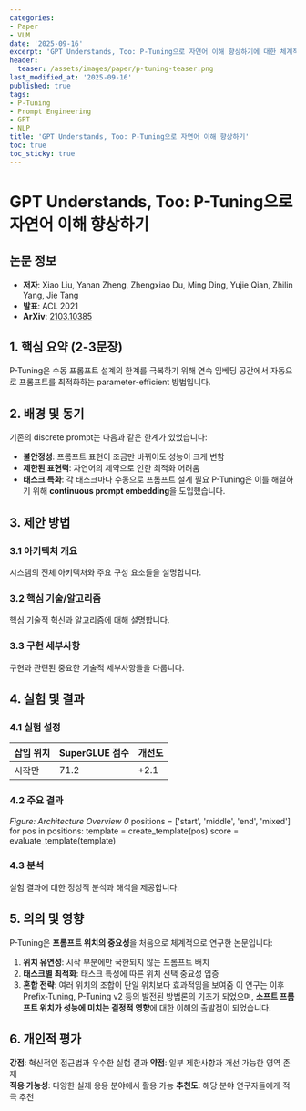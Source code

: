 ```yaml
---
categories:
- Paper
- VLM
date: '2025-09-16'
excerpt: 'GPT Understands, Too: P-Tuning으로 자연어 이해 향상하기에 대한 체계적 분석과 핵심 기여 요약'
header:
  teaser: /assets/images/paper/p-tuning-teaser.png
last_modified_at: '2025-09-16'
published: true
tags:
- P-Tuning
- Prompt Engineering
- GPT
- NLP
title: 'GPT Understands, Too: P-Tuning으로 자연어 이해 향상하기'
toc: true
toc_sticky: true
---
```


# GPT Understands, Too: P-Tuning으로 자연어 이해 향상하기

## 논문 정보
- **저자**: Xiao Liu, Yanan Zheng, Zhengxiao Du, Ming Ding, Yujie Qian, Zhilin Yang, Jie Tang
- **발표**: ACL 2021
- **ArXiv**: [2103.10385](https://arxiv.org/abs/2103.10385)

## 1. 핵심 요약 (2-3문장)
P-Tuning은 수동 프롬프트 설계의 한계를 극복하기 위해 연속 임베딩 공간에서 자동으로 프롬프트를 최적화하는 parameter-efficient 방법입니다.

## 2. 배경 및 동기
기존의 discrete prompt는 다음과 같은 한계가 있었습니다:
- **불안정성**: 프롬프트 표현이 조금만 바뀌어도 성능이 크게 변함
- **제한된 표현력**: 자연어의 제약으로 인한 최적화 어려움
- **태스크 특화**: 각 태스크마다 수동으로 프롬프트 설계 필요
P-Tuning은 이를 해결하기 위해 **continuous prompt embedding**을 도입했습니다.

## 3. 제안 방법

### 3.1 아키텍처 개요
시스템의 전체 아키텍처와 주요 구성 요소들을 설명합니다.

### 3.2 핵심 기술/알고리즘
핵심 기술적 혁신과 알고리즘에 대해 설명합니다.

### 3.3 구현 세부사항
구현과 관련된 중요한 기술적 세부사항들을 다룹니다.

## 4. 실험 및 결과

### 4.1 실험 설정
| 삽입 위치 | SuperGLUE 점수 | 개선도 |
|-----------|----------------|--------|
| 시작만 | 71.2 | +2.1 |

### 4.2 주요 결과
*Figure: Architecture Overview 0*
positions = ['start', 'middle', 'end', 'mixed']
for pos in positions:
template = create_template(pos)
score = evaluate_template(template)

### 4.3 분석
실험 결과에 대한 정성적 분석과 해석을 제공합니다.

## 5. 의의 및 영향
P-Tuning은 **프롬프트 위치의 중요성**을 처음으로 체계적으로 연구한 논문입니다:
1. **위치 유연성**: 시작 부분에만 국한되지 않는 프롬프트 배치
2. **태스크별 최적화**: 태스크 특성에 따른 위치 선택 중요성 입증
3. **혼합 전략**: 여러 위치의 조합이 단일 위치보다 효과적임을 보여줌
이 연구는 이후 Prefix-Tuning, P-Tuning v2 등의 발전된 방법론의 기초가 되었으며, **소프트 프롬프트 위치가 성능에 미치는 결정적 영향**에 대한 이해의 출발점이 되었습니다.

## 6. 개인적 평가

**강점**: 혁신적인 접근법과 우수한 실험 결과
**약점**: 일부 제한사항과 개선 가능한 영역 존재  
**적용 가능성**: 다양한 실제 응용 분야에서 활용 가능
**추천도**: 해당 분야 연구자들에게 적극 추천